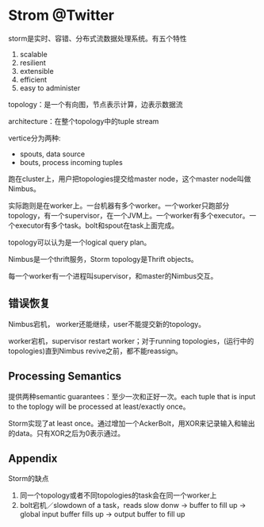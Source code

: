 # Strom @Twitter

storm是实时、容错、分布式流数据处理系统。有五个特性

1. scalable
2. resilient
3. extensible
4. efficient
5. easy to administer

topology：是一个有向图，节点表示计算，边表示数据流

architecture：在整个topology中的tuple stream

vertice分为两种:
+ spouts, data source
+ bouts, process incoming tuples

跑在cluster上，用户把topologies提交给master node，这个master node叫做Nimbus。

实际跑则是在worker上。一台机器有多个worker。一个worker只跑部分topology，有一个supervisor，在一个JVM上。一个worker有多个executor。一个executor有多个task。bolt和spout在task上面完成。

topology可以认为是一个logical query plan。

Nimbus是一个thrift服务，Storm topology是Thrift objects。

每一个worker有一个进程叫supervisor，和master的Nimbus交互。

## 错误恢复

Nimbus宕机， worker还能继续，user不能提交新的topology。

worker宕机，supervisor restart worker；对于running topologies，(运行中的topologies)直到Nimbus revive之前，都不能reassign。

## Processing Semantics

提供两种semantic guarantees：至少一次和正好一次。each tuple that is input to the toplogy will be processed at least/exactly once。

Storm实现了at least once。通过增加一个AckerBolt，用XOR来记录输入和输出的data。只有XOR之后为0表示通过。

## Appendix

Storm的缺点
1. 同一个topology或者不同topologies的task会在同一个worker上
2. bolt宕机／slowdown of a task，reads slow donw -> buffer to fill up -> global input buffer fills up -> output buffer to fill up